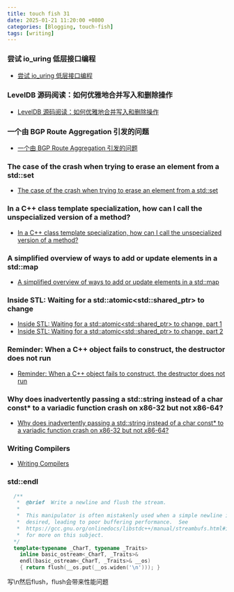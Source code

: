 ```yaml
---
title: touch fish 31
date: 2025-01-21 11:20:00 +0800
categories: [Blogging, touch-fish]
tags: [writing]
---
```


### 尝试 io_uring 低层接口编程

+ [尝试 io_uring 低层接口编程](https://www.bluepuni.com/archives/io-uring-low-level-programming/)

### LevelDB 源码阅读：如何优雅地合并写入和删除操作

+ [LevelDB 源码阅读：如何优雅地合并写入和删除操作](https://selfboot.cn/2025/01/13/leveldb_source_write_batch/)

### 一个由 BGP Route Aggregation 引发的问题

+ [一个由 BGP Route Aggregation 引发的问题](https://www.kawabangga.com/posts/6851)

### The case of the crash when trying to erase an element from a std::set

+ [The case of the crash when trying to erase an element from a std::set](https://devblogs.microsoft.com/oldnewthing/20250117-00/?p=110777)

### In a C++ class template specialization, how can I call the unspecialized version of a method?

+ [In a C++ class template specialization, how can I call the unspecialized version of a method?](https://devblogs.microsoft.com/oldnewthing/20250116-00/?p=110773)

### A simplified overview of ways to add or update elements in a std::map

+ [A simplified overview of ways to add or update elements in a std::map](https://devblogs.microsoft.com/oldnewthing/20250113-00/?p=110757)

### Inside STL: Waiting for a std::atomic<std::shared_ptr<T>> to change

+ [Inside STL: Waiting for a std::atomic<std::shared_ptr<T>> to change, part 1](https://devblogs.microsoft.com/oldnewthing/20250108-00/?p=110732)
+ [Inside STL: Waiting for a std::atomic<std::shared_ptr<T>> to change, part 2](https://devblogs.microsoft.com/oldnewthing/20250109-00/?p=110738)

### Reminder: When a C++ object fails to construct, the destructor does not run

+ [Reminder: When a C++ object fails to construct, the destructor does not run](https://devblogs.microsoft.com/oldnewthing/20250120-00/?p=110783)

### Why does inadvertently passing a std::string instead of a char const* to a variadic function crash on x86-32 but not x86-64?

+ [Why does inadvertently passing a std::string instead of a char const* to a variadic function crash on x86-32 but not x86-64?](https://devblogs.microsoft.com/oldnewthing/20250110-00/?p=110744)


### Writing Compilers

+ [Writing Compilers](https://takashiidobe.com/gen/writing-compilers)

### std::endl

```cpp
  /**
   *  @brief  Write a newline and flush the stream.
   *
   *  This manipulator is often mistakenly used when a simple newline is
   *  desired, leading to poor buffering performance.  See
   *  https://gcc.gnu.org/onlinedocs/libstdc++/manual/streambufs.html#io.streambuf.buffering
   *  for more on this subject.
  */
  template<typename _CharT, typename _Traits>
    inline basic_ostream<_CharT, _Traits>&
    endl(basic_ostream<_CharT, _Traits>& __os)
    { return flush(__os.put(__os.widen('\n'))); }

```

写\n然后flush，flush会带来性能问题

